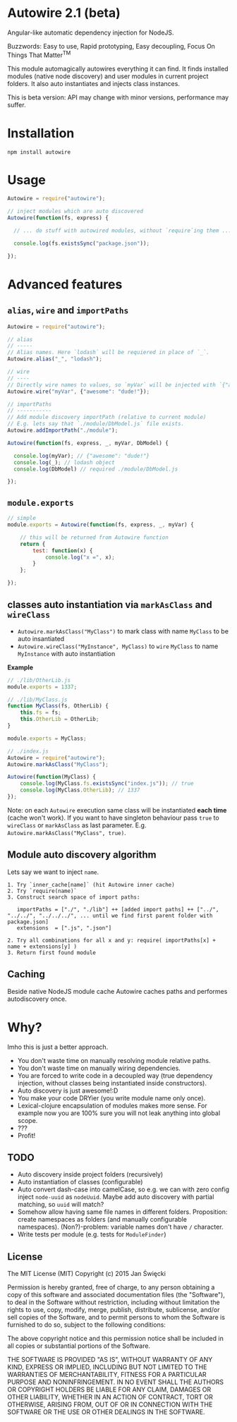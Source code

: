 Autowire 2.1 (beta)
===================

Angular-like automatic dependency injection for NodeJS.

Buzzwords: Easy to use, Rapid prototyping, Easy decoupling, Focus On Things That Matter<sup>TM</sup>

This module automagically autowires everything it can find. It finds installed modules (native node discovery) and user modules in current project folders. It also auto instantiates and injects class instances.

This is beta version: API may change with minor versions, performance may suffer.

# Installation

    npm install autowire

# Usage


```javascript
Autowire = require("autowire");

// inject modules which are auto discovered
Autowire(function(fs, express) {

  // ... do stuff with autowired modules, without `require`ing them ...

  console.log(fs.existsSync("package.json"));

});
```

# Advanced features

## `alias`, `wire` and `importPaths`

```javascript
Autowire = require("autowire");

// alias
// -----
// Alias names. Here `lodash` will be requiered in place of `_`.
Autowire.alias("_", "lodash");

// wire
// ----
// Directly wire names to values, so `myVar` will be injected with `{"awesome": "dude!"}`
Autowire.wire("myVar", {"awesome": "dude!"});

// importPaths
// -----------
// Add module discovery importPath (relative to current module)
// E.g. lets say that `./module/DbModel.js` file exists.
Autowire.addImportPath("./module");

Autowire(function(fs, express, _, myVar, DbModel) {

  console.log(myVar); // {"awesome": "dude!"}
  console.log(_); // lodash object
  console.log(DbModel) // required ./module/DbModel.js

});
```

## `module.exports`

```javascript
// simple
module.exports = Autowire(function(fs, express, _, myVar) {

    // this will be returned from Autowire function
    return {
        test: function(x) {
            console.log("x =", x);
        }
    };

});
```

## classes auto instantiation via `markAsClass` and `wireClass`

* `Autowire.markAsClass("MyClass")` to mark class with name `MyClass` to be auto insantiated
* `Autowire.wireClass("MyInstance", MyClass)` to `wire` `MyClass` to name `MyInstance` with auto instantiation

**Example**

```javascript
// ./lib/OtherLib.js
module.exports = 1337;

// ./lib/MyClass.js
function MyClass(fs, OtherLib) {
    this.fs = fs;
    this.OtherLib = OtherLib;
}

module.exports = MyClass;

// ./index.js
Autowire = require("autowire");
Autowire.markAsClass("MyClass");

Autowire(function(MyClass) {
    console.log(MyClass.fs.existsSync("index.js")); // true
    console.log(MyClass.OtherLib); // 1337
});
```

Note: on each `Autowire` execution same class will be instantiated **each time** (cache won't work). If you want to have singleton behaviour pass `true` to `wireClass` or `markAsClass` as last parameter. E.g. `Autowire.markAsClass("MyClass", true)`.

## Module auto discovery algorithm

Lets say we want to inject `name`.

    1. Try `inner_cache[name]` (hit Autowire inner cache)
    2. Try `require(name)`
    3. Construct search space of import paths:
    
       importPaths = ["./", "./lib"] ++ [added import paths] ++ ["../", "../../", "../../../", ... until we find first parent folder with package.json]
       extensions  = [".js", ".json"]
    
    2. Try all combinations for all x and y: require( importPaths[x] + name + extensions[y] )
    3. Return first found module

## Caching

Beside native NodeJS module cache Autowire caches paths and performes autodiscovery once.

# Why?

Imho this is just a better approach.

* You don't waste time on manually resolving module relative paths.
* You don't waste time on manually wiring dependencies.
* You are forced to write code in a decoupled way (true dependency injection, without classes being instantiated inside constructors).
* Auto discovery is just awesome!:D
* You make your code DRYier (you write module name only once).
* Lexical-clojure encapsulation of modules makes more sense. For example now you are 100% sure you will not leak anything into global scope.
* ???
* Profit!

## TODO

* Auto discovery inside project folders (recursively)
* Auto instantiation of classes (configurable)
* Auto convert dash-case into camelCase, so e.g. we can with zero config inject `node-uuid` as `nodeUuid`. Maybe add auto discovery with partial matching, so `uuid` will match?
* Somehow allow having same file names in different folders. Proposition: create namespaces as folders (and manually configurable namespaces). (Non?)-problem: variable names don't have `/` character.
* Write tests per module (e.g. tests for `ModuleFinder`)

## License

The MIT License (MIT) Copyright (c) 2015 Jan Święcki

Permission is hereby granted, free of charge, to any person obtaining a copy of
this software and associated documentation files (the "Software"), to deal in
the Software without restriction, including without limitation the rights to
use, copy, modify, merge, publish, distribute, sublicense, and/or sell copies of
the Software, and to permit persons to whom the Software is furnished to do so,
subject to the following conditions:

The above copyright notice and this permission notice shall be included in all
copies or substantial portions of the Software.

THE SOFTWARE IS PROVIDED "AS IS", WITHOUT WARRANTY OF ANY KIND, EXPRESS OR
IMPLIED, INCLUDING BUT NOT LIMITED TO THE WARRANTIES OF MERCHANTABILITY, FITNESS
FOR A PARTICULAR PURPOSE AND NONINFRINGEMENT. IN NO EVENT SHALL THE AUTHORS OR
COPYRIGHT HOLDERS BE LIABLE FOR ANY CLAIM, DAMAGES OR OTHER LIABILITY, WHETHER
IN AN ACTION OF CONTRACT, TORT OR OTHERWISE, ARISING FROM, OUT OF OR IN
CONNECTION WITH THE SOFTWARE OR THE USE OR OTHER DEALINGS IN THE SOFTWARE.